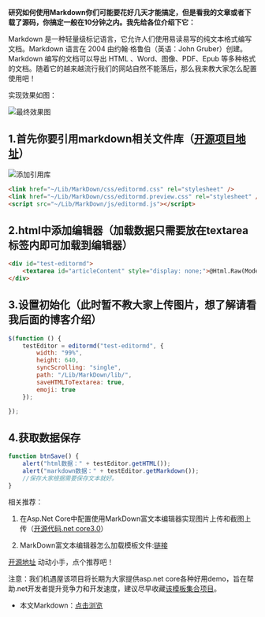 **研究如何使用Markdown你们可能要花好几天才能搞定，但是看我的文章或者下载了源码，你搞定一般在10分钟之内。我先给各位介绍下它：**

Markdown 是一种轻量级标记语言，它允许人们使用易读易写的纯文本格式编写文档。Markdown 语言在 2004 由约翰·格鲁伯（英语：John Gruber）创建。Markdown 编写的文档可以导出 HTML 、Word、图像、PDF、Epub 等多种格式的文档。随着它的越来越流行我们的网站自然不能落后，那么我来教大家怎么配置使用吧！

实现效果如图：

![最终效果图](https://lequ.co/2021/11/0401.gif)

## 1.首先你要引用markdown相关文件库（[开源项目地址](https://github.com/jiyuwu/TemplateCore "开源项目地址")）

![添加引用库](https://lequ.co/2021/11/0402.png)

```html
<link href="~/Lib/MarkDown/css/editormd.css" rel="stylesheet" />
<link href="~/Lib/MarkDown/css/editormd.preview.css" rel="stylesheet" />
<script src="~/Lib/MarkDown/js/editormd.js"></script>
```

## 2.html中添加编辑器（加载数据只需要放在textarea标签内即可加载到编辑器）

```html
<div id="test-editormd">
    <textarea id="articleContent" style="display: none;">@Html.Raw(Model.Context)</textarea>
</div>
```

## 3.设置初始化（此时暂不教大家上传图片，想了解请看我后面的博客介绍）

```js
$(function () {
    testEditor = editormd("test-editormd", {
        width: "99%",
        height: 640,
        syncScrolling: "single",
        path: "/Lib/MarkDown/lib/",
        saveHTMLToTextarea: true,
        emoji: true
    });

});
```

## 4.获取数据保存

```js
function btnSave() {
    alert("html数据：" + testEditor.getHTML());
    alert("markdown数据：" + testEditor.getMarkdown());
    //保存大家根据需要保存文本就好。
}
```

相关推荐：

1. 在Asp.Net Core中配置使用MarkDown富文本编辑器实现图片上传和截图上传（[开源代码.net core3.0](https://www.cnblogs.com/jiyuwu/p/11791198.html "开源代码.net core3.0")）

2. MarkDown富文本编辑器怎么加载模板文件:[链接](https://www.cnblogs.com/jiyuwu/p/11791101.html "链接")

[开源地址](https://github.com/jiyuwu/TemplateCore "开源地址") 动动小手，点个推荐吧！
 

注意：我们机遇屋该项目将长期为大家提供asp.net core各种好用demo，旨在帮助.net开发者提升竞争力和开发速度，建议尽早收藏[该模板集合项目](https://github.com/jiyuwu/TemplateCore "该模板集合项目")。

- 本文Markdown：[点击浏览](https://github.com/dotnet9/Assets.Dotnet9/blob/main/2021/11/2021-11-02_01.md)